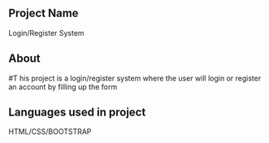 ## Project Name
 Login/Register System
## About
#T his project is a login/register system where the user will login or register an account by filling up the form
## Languages used in project
HTML/CSS/BOOTSTRAP

